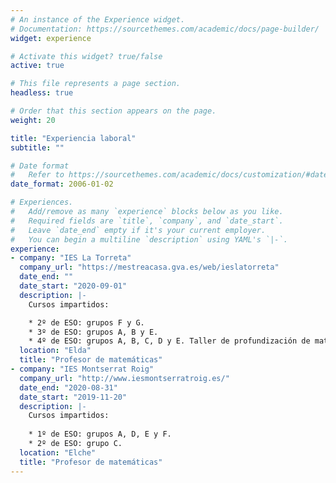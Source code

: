 ```yaml
---
# An instance of the Experience widget.
# Documentation: https://sourcethemes.com/academic/docs/page-builder/
widget: experience

# Activate this widget? true/false
active: true

# This file represents a page section.
headless: true

# Order that this section appears on the page.
weight: 20

title: "Experiencia laboral"
subtitle: ""

# Date format
#   Refer to https://sourcethemes.com/academic/docs/customization/#date-format
date_format: 2006-01-02

# Experiences.
#   Add/remove as many `experience` blocks below as you like.
#   Required fields are `title`, `company`, and `date_start`.
#   Leave `date_end` empty if it's your current employer.
#   You can begin a multiline `description` using YAML's `|-`.
experience:
- company: "IES La Torreta"
  company_url: "https://mestreacasa.gva.es/web/ieslatorreta"
  date_end: ""
  date_start: "2020-09-01"
  description: |-
    Cursos impartidos:  

    * 2º de ESO: grupos F y G.
    * 3º de ESO: grupos A, B y E.
    * 4º de ESO: grupos A, B, C, D y E. Taller de profundización de matemáticas.
  location: "Elda"
  title: "Profesor de matemáticas"
- company: "IES Montserrat Roig"
  company_url: "http://www.iesmontserratroig.es/"
  date_end: "2020-08-31"
  date_start: "2019-11-20"
  description: |-
    Cursos impartidos:
  
    * 1º de ESO: grupos A, D, E y F.
    * 2º de ESO: grupo C.
  location: "Elche"
  title: "Profesor de matemáticas"
---
```

